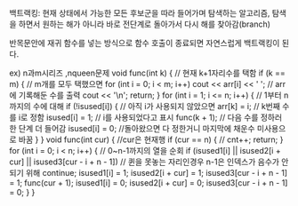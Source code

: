 
백트랙킹: 현재 상태에서 가능한 모든 후보군을 따라 들어가며 탐색하는 알고리즘, 탐색을 하면서 원하는 해가 아니라 바로 전단계로 돌아가서 다시 해를 찾아감(branch)

반목문안에 재귀 함수를 넣는 방식으로 함수 호출이 종료되면 자연스럽게 백트랙킹이 된다. 

ex) n과m시리즈 ,nqueen문제 
void func(int k) { // 현재 k+1자리수를 택함 
	if (k == m) { // m개를 모두 택했으면
		for (int i = 0; i < m; i++)
			cout << arr[i] << ' '; // arr에 기록해둔 수를 출력
		cout << '\n';
		return;
	}
	for (int i = 1; i <= n; i++) { // 1부터 n까지의 수에 대해
		if (!isused[i]) { // 아직 i가 사용되지 않았으면
			arr[k] = i; // k번째 수를 i로 정함
			isused[i] = 1; // i를 사용되었다고 표시
			func(k + 1); // 다음 수를 정하러 한 단계 더 들어감
			isused[i] = 0; //돌아왔으면 다 정한거니 마지막에 채운수 미사용으로 바꿈 
		}
	}
 void func(int cur) {  //cur은 현재행
   if (cur == n) { // 
       cnt++;
       return;
   }
   for (int i = 0; i < n; i++) { // 0~n-1까지의 열을 순회 
       if (isused1[i] || isused2[i + cur] || isused3[cur - i + n - 1]) // 퀸을 못놓는 자리인경우  n-1은 인덱스가 음수가 안되기 위해
           continue;
       isused1[i] = 1;
       isused2[i + cur] = 1;
       isused3[cur - i + n - 1] = 1;
       func(cur + 1);
       isused1[i] = 0;
       isused2[i + cur] = 0;
       isused3[cur - i + n - 1] = 0;
   }
}
